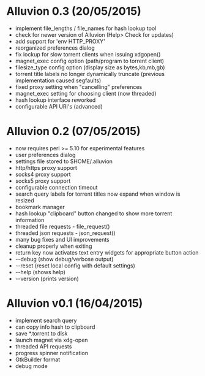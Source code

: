 # Alluvion 0.3 (20/05/2015)

* implement file_lengths / file_names for hash lookup tool
* check for newer version of Alluvion (Help> Check for updates)
* add support for 'env HTTP_PROXY'
* reorganized preferences dialog
* fix lockup for slow torrent clients when issuing xdgopen()
* magnet_exec config option (path/program to torrent client)
* filesize_type config option (display size as bytes,kb,mb,gb)
* torrent title labels no longer dynamically truncate 
  (previous implementation caused segfaults)
* fixed proxy setting when "cancelling" preferences
* magnet_exec setting for choosing client (now threaded)
* hash lookup interface reworked 
* configurable API URI's (advanced)

# Alluvion 0.2 (07/05/2015)

* now requires perl >= 5.10 for experimental features
* user preferences dialog
* settings file stored to $HOME/.alluvion
* http/https proxy support
* socks4 proxy support
* socks5 proxy support
* configurable connection timeout
* search query labels for torrent titles now expand when window is resized
* bookmark manager
* hash lookup "clipboard" button changed to show more torrent information
* threaded file requests - file_request()
* threaded json requests - json_request()
* many bug fixes and UI improvements
* cleanup properly when exiting
* return key now activates text entry widgets for appropriate button action
* --debug (show debug/verbose output)
* --reset (reset local config with default settings)
* --help (shows help)
* --version (prints version)


# Alluvion v0.1 (16/04/2015)

* implement search query
* can copy info hash to clipboard
* save *.torrent to disk
* launch magnet via xdg-open
* threaded API requests
* progress spinner notification
* GtkBuilder format
* debug mode
